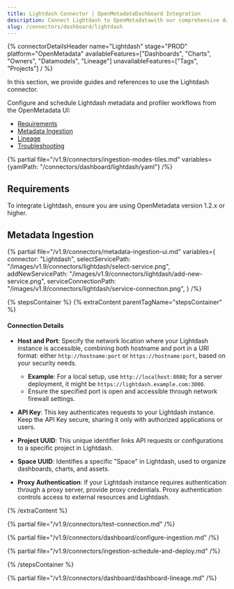 ```yaml
---
title: Lightdash Connector | OpenMetadataDashboard Integration
description: Connect Lightdash to OpenMetadatawith our comprehensive dashboard connector guide. Set up data lineage, metadata extraction, and BI integration easily.
slug: /connectors/dashboard/lightdash
---
```


{% connectorDetailsHeader
  name="Lightdash"
  stage="PROD"
  platform="OpenMetadata"
  availableFeatures=["Dashboards", "Charts", "Owners", "Datamodels", "Lineage"]
  unavailableFeatures=["Tags", "Projects"]
/ %}

In this section, we provide guides and references to use the Lightdash connector.

Configure and schedule Lightdash metadata and profiler workflows from the OpenMetadata UI:

- [Requirements](#requirements)
- [Metadata Ingestion](#metadata-ingestion)
- [Lineage](#lineage)
- [Troubleshooting](/connectors/dashboard/lightdash/troubleshooting)

{% partial file="/v1.9/connectors/ingestion-modes-tiles.md" variables={yamlPath: "/connectors/dashboard/lightdash/yaml"} /%}

## Requirements

To integrate Lightdash, ensure you are using OpenMetadata version 1.2.x or higher.

## Metadata Ingestion

{% partial 
  file="/v1.9/connectors/metadata-ingestion-ui.md" 
  variables={
    connector: "Lightdash", 
    selectServicePath: "/images/v1.9/connectors/lightdash/select-service.png",
    addNewServicePath: "/images/v1.9/connectors/lightdash/add-new-service.png",
    serviceConnectionPath: "/images/v1.9/connectors/lightdash/service-connection.png",
} 
/%}

{% stepsContainer %}
{% extraContent parentTagName="stepsContainer" %}

#### Connection Details


- **Host and Port**: Specify the network location where your Lightdash instance is accessible, combining both hostname and port in a URI format: either `http://hostname:port` or `https://hostname:port`, based on your security needs.

   - **Example**: For a local setup, use `http://localhost:8080`; for a server deployment, it might be `https://lightdash.example.com:3000`.
   - Ensure the specified port is open and accessible through network firewall settings.

- **API Key**: This key authenticates requests to your Lightdash instance. Keep the API Key secure, sharing it only with authorized applications or users.

- **Project UUID**: This unique identifier links API requests or configurations to a specific project in Lightdash. 

- **Space UUID**: Identifies a specific "Space" in Lightdash, used to organize dashboards, charts, and assets.

- **Proxy Authentication**: If your Lightdash instance requires authentication through a proxy server, provide proxy credentials. Proxy authentication controls access to external resources and Lightdash.

{% /extraContent %}

{% partial file="/v1.9/connectors/test-connection.md" /%}

{% partial file="/v1.9/connectors/dashboard/configure-ingestion.md" /%}

{% partial file="/v1.9/connectors/ingestion-schedule-and-deploy.md" /%}

{% /stepsContainer %}

{% partial file="/v1.9/connectors/dashboard/dashboard-lineage.md" /%}
